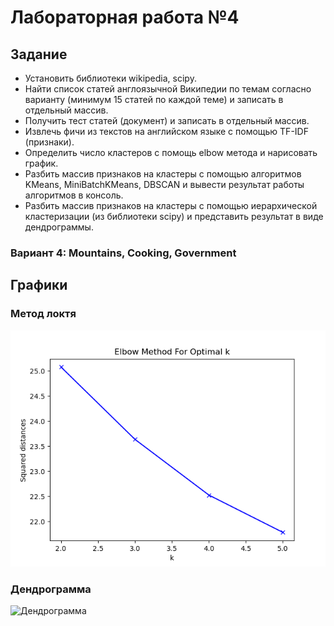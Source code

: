 # **Лабораторная работа №4**

## Задание

* Установить библиотеки wikipedia, scipy.
* Найти список статей англоязычной Википедии по темам согласно варианту (минимум 15 статей по каждой теме) и записать в отдельный массив.
* Получить тест статей (документ) и записать в отдельный массив.
* Извлечь фичи из текстов на английском языке с помощью TF-IDF (признаки).
* Определить число кластеров с помощь elbow метода и нарисовать график.
* Разбить массив признаков на кластеры с помощью алгоритмов KMeans, MiniBatchKMeans, DBSCAN и вывести результат работы алгоритмов в консоль.
* Разбить массив признаков на кластеры с помощью иерархической кластеризации (из библиотеки scipy) и представить результат в виде дендрограммы.

### Вариант 4: Mountains, Cooking, Government

## Графики

### Метод локтя

![Метод локтя](elbow_method.png)

### Дендрограмма

![Дендрограмма](https://bmstu.codes/bashir.gabibulaev/ML_labs/-/blob/main/lab-4/hierarchy.png)
